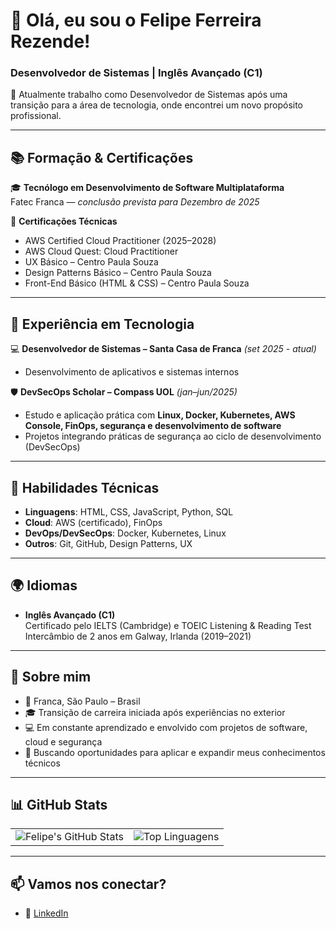 # 👋 Olá, eu sou o Felipe Ferreira Rezende!  
### Desenvolvedor de Sistemas | Inglês Avançado (C1)

🎯 Atualmente trabalho como Desenvolvedor de Sistemas após uma transição para a área de tecnologia, onde encontrei um novo propósito profissional.

---

## 📚 Formação & Certificações

🎓 **Tecnólogo em Desenvolvimento de Software Multiplataforma**  
Fatec Franca — *conclusão prevista para Dezembro de 2025*

🧠 **Certificações Técnicas**  
- AWS Certified Cloud Practitioner (2025–2028)  
- AWS Cloud Quest: Cloud Practitioner  
- UX Básico – Centro Paula Souza  
- Design Patterns Básico – Centro Paula Souza  
- Front-End Básico (HTML & CSS) – Centro Paula Souza  

---

## 💼 Experiência em Tecnologia

💻 **Desenvolvedor de Sistemas – Santa Casa de Franca** *(set 2025 - atual)*  
- Desenvolvimento de aplicativos e sistemas internos 

🛡️ **DevSecOps Scholar – Compass UOL** *(jan–jun/2025)*  
- Estudo e aplicação prática com **Linux, Docker, Kubernetes, AWS Console, FinOps, segurança e desenvolvimento de software**  
- Projetos integrando práticas de segurança ao ciclo de desenvolvimento (DevSecOps)

---

## 🔧 Habilidades Técnicas

- **Linguagens**: HTML, CSS, JavaScript, Python, SQL  
- **Cloud**: AWS (certificado), FinOps  
- **DevOps/DevSecOps**: Docker, Kubernetes, Linux  
- **Outros**: Git, GitHub, Design Patterns, UX

---

## 🌍 Idiomas

- **Inglês Avançado (C1)**  
  Certificado pelo IELTS (Cambridge) e TOEIC Listening & Reading Test  
  Intercâmbio de 2 anos em Galway, Irlanda (2019–2021)

---

## 📌 Sobre mim

- 📍 Franca, São Paulo – Brasil  
- 🎓 Transição de carreira iniciada após experiências no exterior  
- 💻 Em constante aprendizado e envolvido com projetos de software, cloud e segurança  
- 🔎 Buscando oportunidades para aplicar e expandir meus conhecimentos técnicos

---

## 📊 GitHub Stats

<table>
  <tr>
    <td>
      <img src="https://github-readme-stats.vercel.app/api?username=FelipeGalway&show_icons=true&theme=default" alt="Felipe's GitHub Stats"/>
    </td>
    <td>
      <img src="https://github-readme-stats.vercel.app/api/top-langs/?username=FelipeGalway&layout=compact&langs_count=6&theme=default" alt="Top Linguagens"/>
    </td>
  </tr>
</table>

---

## 📫 Vamos nos conectar?

- 🔗 [LinkedIn](https://www.linkedin.com/in/seu-link-aqui)  





